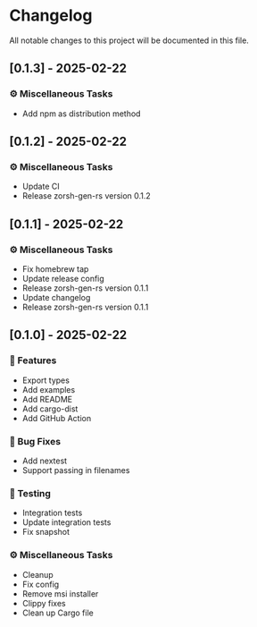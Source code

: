 # Changelog

All notable changes to this project will be documented in this file.

## [0.1.3] - 2025-02-22

### ⚙️ Miscellaneous Tasks

- Add npm as distribution method

## [0.1.2] - 2025-02-22

### ⚙️ Miscellaneous Tasks

- Update CI
- Release zorsh-gen-rs version 0.1.2

## [0.1.1] - 2025-02-22

### ⚙️ Miscellaneous Tasks

- Fix homebrew tap
- Update release config
- Release zorsh-gen-rs version 0.1.1
- Update changelog
- Release zorsh-gen-rs version 0.1.1

## [0.1.0] - 2025-02-22

### 🚀 Features

- Export types
- Add examples
- Add README
- Add cargo-dist
- Add GitHub Action

### 🐛 Bug Fixes

- Add nextest
- Support passing in filenames

### 🧪 Testing

- Integration tests
- Update integration tests
- Fix snapshot

### ⚙️ Miscellaneous Tasks

- Cleanup
- Fix config
- Remove msi installer
- Clippy fixes
- Clean up Cargo file

<!-- generated by git-cliff -->
